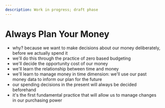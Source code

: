 ```yaml
---
description: Work in progress; draft phase
---
```


# Always Plan Your Money

* why? because we want to make decisions about our money deliberately, before we actually spend it
* we'll do this through the practice of zero based budgeting
* we'll decide the opportunity cost of our money
* we'll learn the relationship between time and money
* we'll learn to manage money in time dimension: we'll use our past money data to inform our plan for the future
* our spending decisions in the present will always be decided beforehand
* it's the first fundamental practice that will allow us to manage changes in our purchasing power

